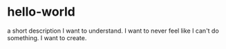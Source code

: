 # hello-world
a short description
I want to understand. I want to never feel like I can't do something. I want to create.
